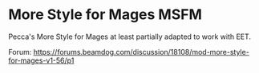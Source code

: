 # More Style for Mages MSFM
Pecca's More Style for Mages at least partially adapted to work with EET.

Forum: https://forums.beamdog.com/discussion/18108/mod-more-style-for-mages-v1-56/p1
